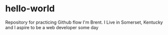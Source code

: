 # hello-world
Repository for practicing Github flow
I'm Brent. 
I Live in Somerset, Kentucky
and I aspire to be a web developer some day
